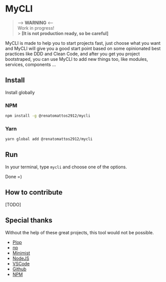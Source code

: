 # MyCLI

> --> **WARNING** <--<br>
> Work in progress!<br> > **[It is not production ready, so be careful]**

MyCLI is made to help you to start projects fast, just choose what you want and MyCLI will give you a good start point based on some opinionated best practices like DDD and Clean Code, and after you get you project bootstraped, you can use MyCLI to add new things too, like modules, services, components ...

## Install

Install globally

### NPM

```bash
npm install -g @renatomattos2912/mycli
```

### Yarn

```bash
yarn global add @renatomattos2912/mycli
```

## Run

In your terminal, type `mycli` and choose one of the options.

Done =)

## How to contribute

[TODO]

## Special thanks

Without the help of these great projects, this tool would not be possible.

- [Plop](https://plopjs.com/)
- [np](https://github.com/sindresorhus/np#readme)
- [Minimist](https://github.com/substack/minimist)
- [NodeJS](https://nodejs.org/en/)
- [VSCode](https://code.visualstudio.com/)
- [Github](https://github.com/)
- [NPM](https://www.npmjs.com/)
